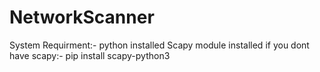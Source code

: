 # NetworkScanner

System Requirment:-
    python installed
    Scapy module installed
 if you dont have scapy:-
    pip install scapy-python3
